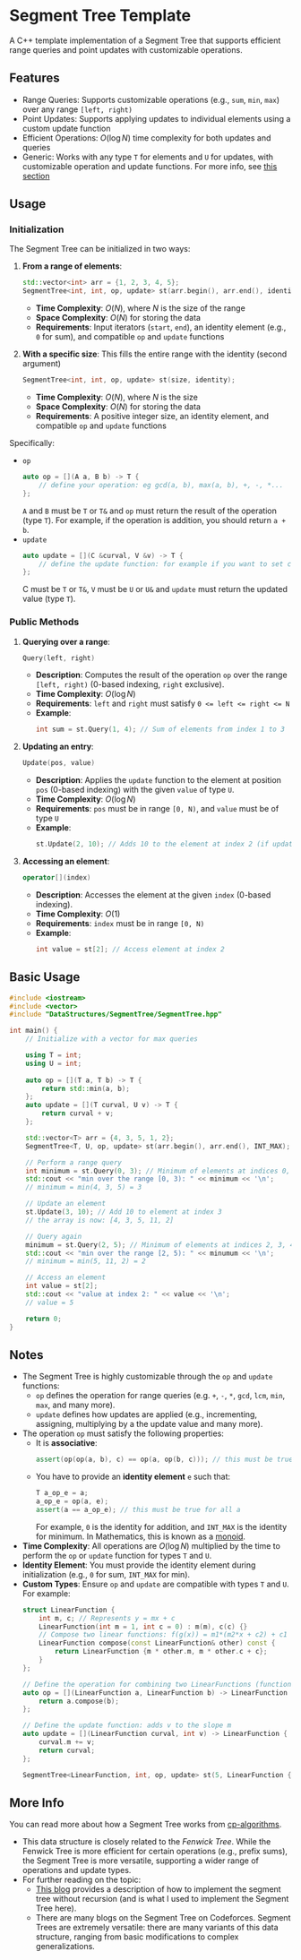 # Segment Tree Template

A C++ template implementation of a Segment Tree that supports efficient range queries and point updates with customizable operations.

## Features

- Range Queries: Supports customizable operations (e.g., `sum`, `min`, `max`) over any range `[left, right)`
- Point Updates: Supports applying updates to individual elements using a custom update function
- Efficient Operations: $O(\log N)$ time complexity for both updates and queries
- Generic: Works with any type `T` for elements and `U` for updates, with customizable operation and update functions. For more info, see [this section](#notes)

## Usage

### Initialization

The Segment Tree can be initialized in two ways:

1. **From a range of elements**:
    ```cpp
    std::vector<int> arr = {1, 2, 3, 4, 5};
    SegmentTree<int, int, op, update> st(arr.begin(), arr.end(), identity);
    ```
    - **Time Complexity**: $O(N)$, where $N$ is the size of the range
    - **Space Complexity**: $O(N)$ for storing the data
    - **Requirements**: Input iterators (`start`, `end`), an identity element (e.g., `0` for sum), and compatible `op` and `update` functions

2. **With a specific size**:
    This fills the entire range with the identity (second argument)
    ```cpp
    SegmentTree<int, int, op, update> st(size, identity);
    ```
    - **Time Complexity**: $O(N)$, where $N$ is the size
    - **Space Complexity**: $O(N)$ for storing the data
    - **Requirements**: A positive integer size, an identity element, and compatible `op` and `update` functions

Specifically:
- `op`
    ```cpp
    auto op = [](A a, B b) -> T {
        // define your operation: eg gcd(a, b), max(a, b), +, -, *...
    };
    ```
    `A` and `B` must be `T` or `T&` and `op` must return the result of the operation (type `T`). For example, if the operation is addition, you should return `a + b`.
- `update`
    ```cpp
    auto update = [](C &curval, V &v) -> T {
        // define the update function: for example if you want to set curval to v, return v
    };
    ```
    C must be `T` or `T&`, `V` must be `U` or `U&` and `update` must return the updated value (type `T`).

### Public Methods

1. **Querying over a range**:
    ```cpp
    Query(left, right)
    ```
    - **Description**: Computes the result of the operation `op` over the range `[left, right)` (0-based indexing, `right` exclusive).
    - **Time Complexity**: $O(\log N)$
    - **Requirements**: `left` and `right` must satisfy `0 <= left <= right <= N`
    - **Example**:
        ```cpp
        int sum = st.Query(1, 4); // Sum of elements from index 1 to 3
        ```

2. **Updating an entry**:
    ```cpp
    Update(pos, value)
    ```
    - **Description**: Applies the `update` function to the element at position `pos` (0-based indexing) with the given `value` of type `U`.
    - **Time Complexity**: $O(\log N)$
    - **Requirements**: `pos` must be in range `[0, N)`, and `value` must be of type `U`
    - **Example**:
        ```cpp
        st.Update(2, 10); // Adds 10 to the element at index 2 (if update is addition)
        ```

3. **Accessing an element**:
    ```cpp
    operator[](index)
    ```
    - **Description**: Accesses the element at the given `index` (0-based indexing).
    - **Time Complexity**: $O(1)$
    - **Requirements**: `index` must be in range `[0, N)`
    - **Example**:
        ```cpp
        int value = st[2]; // Access element at index 2
        ```

## Basic Usage

```cpp
#include <iostream>
#include <vector>
#include "DataStructures/SegmentTree/SegmentTree.hpp"

int main() {
    // Initialize with a vector for max queries

    using T = int;
    using U = int;
    
    auto op = [](T a, T b) -> T {
        return std::min(a, b);
    };
    auto update = [](T curval, U v) -> T {
        return curval + v;
    };

    std::vector<T> arr = {4, 3, 5, 1, 2};
    SegmentTree<T, U, op, update> st(arr.begin(), arr.end(), INT_MAX); // INT_MAX is the identity because min(a, INT_MAX) = a for any int a

    // Perform a range query
    int minimum = st.Query(0, 3); // Minimum of elements at indices 0, 1, 2
    std::cout << "min over the range [0, 3): " << minimum << '\n';
    // minimum = min(4, 3, 5) = 3

    // Update an element
    st.Update(3, 10); // Add 10 to element at index 3
    // the array is now: [4, 3, 5, 11, 2]

    // Query again
    minimum = st.Query(2, 5); // Minimum of elements at indices 2, 3, 4
    std::cout << "min over the range [2, 5): " << minumum << '\n';
    // minimum = min(5, 11, 2) = 2

    // Access an element
    int value = st[2];
    std::cout << "value at index 2: " << value << '\n';
    // value = 5

    return 0;
}
```

## Notes

- The Segment Tree is highly customizable through the `op` and `update` functions:
  - `op` defines the operation for range queries (e.g. `+`, `-`, `*`, `gcd`, `lcm`, `min`, `max`, and many more).
  - `update` defines how updates are applied (e.g., incrementing, assigning, multiplying by a the update value and many more).
- The operation `op` must satisfy the following properties:
    - It is **associative**:
        ```cpp
        assert(op(op(a, b), c) == op(a, op(b, c))); // this must be true for all a, b and c
        ```
    - You have to provide an **identity element** `e` such that:
        ```cpp
        T a_op_e = a;
        a_op_e = op(a, e);
        assert(a == a_op_e); // this must be true for all a
        ```
        For example, `0` is the identity for addition, and `INT_MAX` is the identity for minimum.
    In Mathematics, this is known as a [monoid](https://en.wikipedia.org/wiki/Monoid).
- **Time Complexity**: All operations are $O(\log N)$ multiplied by the time to perform the `op` or `update` function for types `T` and `U`.
- **Identity Element**: You must provide the identity element during initialization (e.g., `0` for sum, `INT_MAX` for min).
- **Custom Types**: Ensure `op` and `update` are compatible with types `T` and `U`. For example:
    ```cpp
    struct LinearFunction {
        int m, c; // Represents y = mx + c
        LinearFunction(int m = 1, int c = 0) : m(m), c(c) {}
        // Compose two linear functions: f(g(x)) = m1*(m2*x + c2) + c1 = (m1*m2)*x + (m1*c2 + c1)
        LinearFunction compose(const LinearFunction& other) const {
            return LinearFunction {m * other.m, m * other.c + c};
        }
    };
    
    // Define the operation for combining two LinearFunctions (function composition)
    auto op = [](LinearFunction a, LinearFunction b) -> LinearFunction {
        return a.compose(b);
    };

    // Define the update function: adds v to the slope m
    auto update = [](LinearFunction curval, int v) -> LinearFunction {
        curval.m += v;
        return curval;
    };
    
    SegmentTree<LinearFunction, int, op, update> st(5, LinearFunction {1, 0});
    ```

## More Info

You can read more about how a Segment Tree works from [cp-algorithms](https://cp-algorithms.com/data_structures/segment_tree.html).
- This data structure is closely related to the *Fenwick Tree*. While the Fenwick Tree is more efficient for certain operations (e.g., prefix sums), the Segment Tree is more versatile, supporting a wider range of operations and update types.
- For further reading on the topic:
  - [This blog](https://codeforces.com/blog/entry/18051) provides a description of how to implement the segment tree without recursion (and is what I used to implement the Segment Tree here).
  - There are many blogs on the Segment Tree on Codeforces. Segment Trees are extremely versatile: there are many variants of this data structure, ranging from basic modifications to complex generalizations.